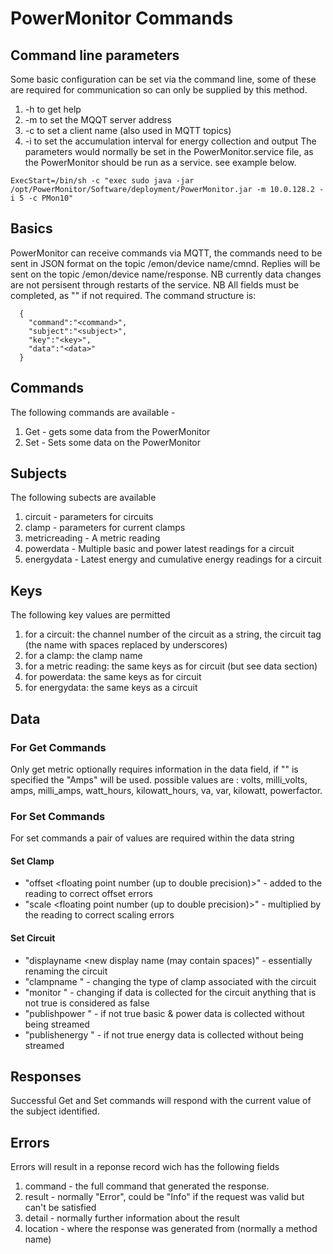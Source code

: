 # PowerMonitor Commands
## Command line parameters
Some basic configuration can be set via the command line, some of these are required for communication so can only be supplied by this method.
  1. -h to get help
  2. -m <ip address> to set the MQQT server address
  3. -c <client name> to set a client name (also used in MQTT topics)
  4. -i <number of minutes> to set the accumulation interval for energy collection and output
The parameters would normally be set in the PowerMonitor.service file, as the PowerMonitor should be run as a service. see example below.
```
ExecStart=/bin/sh -c "exec sudo java -jar /opt/PowerMonitor/Software/deployment/PowerMonitor.jar -m 10.0.128.2 -i 5 -c PMon10"
```
## Basics
PowerMonitor can receive commands via MQTT, the commands need to be sent in JSON format on the topic /emon/device name/cmnd. Replies will be sent on the topic /emon/device name/response. NB currently data changes are not persisent through restarts of the service.
NB All fields must be completed, as "" if not required.
The command structure is:
```
  {
    "command":"<command>",
    "subject":"<subject>",
    "key":"<key>",
    "data":"<data>"
  } 
```
## Commands
The following commands are available -
  1. Get - gets some data from the PowerMonitor
  2. Set - Sets some data on the PowerMonitor
## Subjects
The following subects are available
  1. circuit        - parameters for circuits
  2. clamp          - parameters for current clamps
  3. metricreading  - A metric reading
  4. powerdata      - Multiple basic and power latest readings for a circuit
  5. energydata     - Latest energy and cumulative energy readings for a circuit
## Keys
The following key values are permitted
  1. for a circuit: the channel number of the circuit as a string, the circuit tag (the name with spaces replaced by underscores)
  2. for a clamp: the clamp name
  3. for a metric reading: the same keys as for circuit (but see data section)
  4. for powerdata: the same keys as for circuit
  5. for energydata: the same keys as a circuit
## Data
### For Get Commands
Only get metric <circuit> optionally requires information in the data field, if "" is specified the "Amps" will be used. possible values are : volts, milli_volts, amps, milli_amps, watt_hours, kilowatt_hours, va, var, kilowatt, powerfactor.
### For Set Commands
For set commands a pair of values are required within the data string
#### Set Clamp <key>
  * "offset <floating point number (up to double precision)>" - added to the reading to correct offset errors
  * "scale <floating point number (up to double precision)>"  - multiplied by the reading to correct scaling errors
#### Set Circuit <key>
  * "displayname <new display name (may contain spaces)" - essentially renaming the circuit
  * "clampname <clampname>" - changing the type of clamp associated with the circuit
  * "monitor <true or false>" - changing if data is collected for the circuit anything that is not true is considered as false
  * "publishpower <true or false>" - if not true basic & power data is collected without being streamed
  * "publishenergy <true or false>" - if not true energy data is collected without being streamed
## Responses
Successful Get and Set commands will respond with the current value of the subject identified.
## Errors
Errors will result in a reponse record wich has the following fields
  1. command - the full command that generated the response.
  2. result - normally "Error", could be "Info" if the request was valid but can't be satisfied
  3. detail - normally further information about the result
  4. location - where the response was generated from (normally a method name)
  
